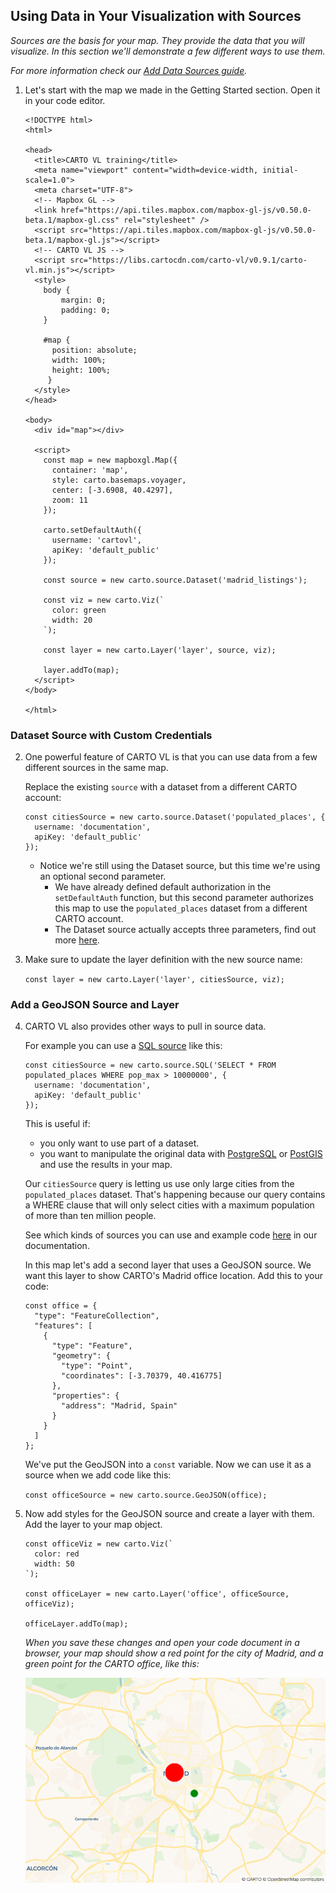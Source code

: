 ## Using Data in Your Visualization with Sources

*Sources are the basis for your map. They provide the data that you will visualize. In this section we'll demonstrate a few different ways to use them.*

*For more information check our [Add Data Sources guide](https://carto.com/developers/carto-vl/guides/add-data-sources/).*

1. Let's start with the map we made in the Getting Started section. Open it in your code editor.

    ```
    <!DOCTYPE html>
    <html>

    <head>
      <title>CARTO VL training</title>
      <meta name="viewport" content="width=device-width, initial-scale=1.0">
      <meta charset="UTF-8">
      <!-- Mapbox GL -->
      <link href="https://api.tiles.mapbox.com/mapbox-gl-js/v0.50.0-beta.1/mapbox-gl.css" rel="stylesheet" />
      <script src="https://api.tiles.mapbox.com/mapbox-gl-js/v0.50.0-beta.1/mapbox-gl.js"></script>
      <!-- CARTO VL JS -->
      <script src="https://libs.cartocdn.com/carto-vl/v0.9.1/carto-vl.min.js"></script>
      <style>
        body {
            margin: 0;
            padding: 0;
        }

        #map {
          position: absolute;
          width: 100%;
          height: 100%;
         }
      </style>
    </head>

    <body>
      <div id="map"></div>

      <script>
        const map = new mapboxgl.Map({
          container: 'map',
          style: carto.basemaps.voyager,
          center: [-3.6908, 40.4297],
          zoom: 11
        });

        carto.setDefaultAuth({
          username: 'cartovl',
          apiKey: 'default_public'
        });

        const source = new carto.source.Dataset('madrid_listings');

        const viz = new carto.Viz(`
          color: green
          width: 20
        `);
        
        const layer = new carto.Layer('layer', source, viz);

        layer.addTo(map);
      </script>
    </body>

    </html>
    ```

### Dataset Source with Custom Credentials
2. One powerful feature of CARTO VL is that you can use data from a few different sources in the same map. 

    Replace the existing `source` with a dataset from a different CARTO account:

    ```
    const citiesSource = new carto.source.Dataset('populated_places', {
      username: 'documentation',
      apiKey: 'default_public'
    });
    ``` 

    * Notice we're still using the Dataset source, but this time we're using an optional second parameter. 
      * We have already defined default authorization in the `setDefaultAuth` function, but this second parameter authorizes this map to use the `populated_places` dataset from a different CARTO account.
      * The Dataset source actually accepts three parameters, find out more [here](https://carto.com/developers/carto-vl/reference/#cartosourcedataset).

3. Make sure to update the layer definition with the new source name:

    `const layer = new carto.Layer('layer', citiesSource, viz);`

### Add a GeoJSON Source and Layer

4. CARTO VL also provides other ways to pull in source data.

    For example you can use a [SQL source](https://carto.com/developers/carto-vl/reference/#cartosourcesql) like this:

    ```
    const citiesSource = new carto.source.SQL('SELECT * FROM populated_places WHERE pop_max > 10000000', {
      username: 'documentation',
      apiKey: 'default_public'
    });
    ```

    This is useful if:
    * you only want to use part of a dataset.
    * you want to manipulate the original data with [PostgreSQL](https://carto.com/help/working-with-data/easy-sql/) or [PostGIS](https://carto.com/help/diy/postgis/) and use the results in your map.

    Our `citiesSource` query is letting us use only large cities from the `populated_places` dataset. That's happening because our query contains a WHERE clause that will only select cities with a maximum population of more than ten million people.

    See which kinds of sources you can use and example code [here](https://carto.com/developers/carto-vl/reference/#cartosource) in our documentation.

    In this map let's add a second layer that uses a GeoJSON source. We want this layer to show CARTO's Madrid office location. Add this to your code:

    ```
    const office = {
      "type": "FeatureCollection",
      "features": [
        {
          "type": "Feature",
          "geometry": {
            "type": "Point",
            "coordinates": [-3.70379, 40.416775]
          },
          "properties": {
            "address": "Madrid, Spain"
          }
        }
      ]
    };
    ``` 

    We've put the GeoJSON into a `const` variable. Now we can use it as a source when we add code like this:

    `const officeSource = new carto.source.GeoJSON(office);`

5. Now add styles for the GeoJSON source and create a layer with them. Add the layer to your map object.

    ```
    const officeViz = new carto.Viz(`
      color: red
      width: 50
    `);

    const officeLayer = new carto.Layer('office', officeSource, officeViz);

    officeLayer.addTo(map);
    ```

    *When you save these changes and open your code document in a browser, your map should show a red point for the city of Madrid, and a green point for the CARTO office, like this:*

    ![two-sources](images/training-v2-02-srcs.png)

